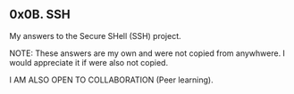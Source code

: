 ## 0x0B. SSH

My answers to the Secure SHell (SSH) project.

NOTE: These answers are my own and were not copied from anywhwere. I would appreciate it if were also not copied.

I AM ALSO OPEN TO COLLABORATION (Peer learning).
